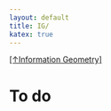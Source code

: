 ```yaml
---
layout: default
title: IG/ 
katex: true
---
```


[[↑Information Geometry]](/information-geometry)

# To do
